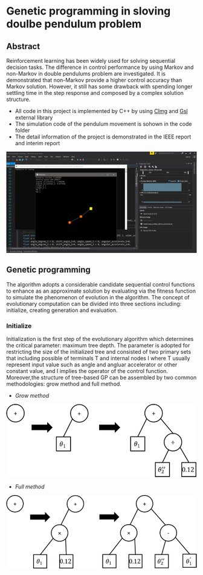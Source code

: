 # Genetic programming in sloving doulbe pendulum problem

## Abstract

Reinforcement learning has been widely used for solving sequential decision tasks. The difference in control performance by using Markov and non-Markov in double pendulums problem are investigated. It is demonstrated that non-Markov provide a higher control accuracy than Markov solution. However, it still has some drawback with spending longer settling time in the step response and composed by a complex solution structure.

* All code in this project is implemented by C++ by using [CImg](http://cimg.eu/) and [Gsl](https://www.gnu.org/software/gsl/) external library 
* The simulation code of the pendulum movement is sohown in the code folder
* The detail information of the project is demonstrated in the IEEE report and interim report

![alt text](https://github.com/yuchehuang/Msc-Project/blob/master/Interim%20report/Simulation.png?raw=true)


## Genetic programming

The algorithm adopts a considerable candidate sequential control functions to enhance as an approximate solution by evaluating via the fitness function to simulate the phenomenon of evolution in the algorithm. The concept of evolutionary computation can be divided into three sections including: initialize, creating generation and evaluation.

### Initialize

Initialization is the first step of the evolutionary algorithm which determines the critical parameter: maximum tree depth. The parameter is adopted for restricting the size of the initialized tree and consisted of two primary sets that including possible of terminals T and internal nodes I where T usually represent input value such as angle and angluar accelerator or other constant value, and I implies the operator of the  control function. Moreover,the structure of tree-based GP can be assembled by two common methodologies: grow method and full method.


* *Grow method*

![alt text](https://github.com/yuchehuang/Msc-Project/blob/master/Interim%20report/Grow-tree.png?raw=true)


* *Full method*

![alt text](https://github.com/yuchehuang/Msc-Project/blob/master/Interim%20report/Full-tree.png?raw=true)

